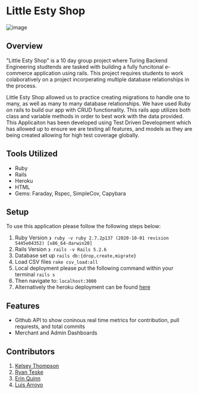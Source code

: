 # Little Esty Shop
![image](https://user-images.githubusercontent.com/83930724/134262543-10ea9310-5d10-4c65-b735-0ed9eab75afc.png)

## Overview

"Little Esty Shop" is a 10 day group project where Turing Backend Engineering studtends are tasked with building a fully funcitonal e-commerce application using rails. This project requires students to work colaboratively on a project incorperating multiple database relationships in the process.

Little Esty Shop allowed us to practice creating migrations to handle one to many, as well as many to many database relationships. We have used Ruby on rails to build our app with CRUD functionality. This rails app utilizes both class and variable methods in order to best work with the data provided. This Applicaiton has been developed using Test Driven Development which has allowed up to ensure we are testing all features, and models as they are being created allowing for high test coverage globally.

## Tools Utilized
- Ruby 
- Rails
- Heroku
- HTML
- Gems: Faraday, Rspec, SimpleCov, Capybara

## Setup
 To use this application please follow the following steps below:
1. Ruby Version
` ❯ ruby -v
   ruby 2.7.2p137 (2020-10-01 revision 5445e04352) [x86_64-darwin20] `
2. Rails Version
  `❯ rails -v
     Rails 5.2.6`
3. Database set up
`rails db:{drop,create,migrate}`
4. Load CSV files
`rake csv_load:all`
5. Local deployment please put the following command within your terminal 
`rails s`
6. Then navigate to:
`localhost:3000`
7. Alternatively the heroku deployment can be found [here](https://little-esty-shop987.herokuapp.com/admin/merchants)

## Features
- Github API to show coninous real time metrics for contribution, pull requrests, and total commits
- Merchant and Admin Dashboards


## Contributors

1. [Kelsey Thompson](https://github.com/knthompson2)
1. [Ryan Teske](https://github.com/Rteske)
1. [Erin Quinn](https://github.com/equinn125?tab=repositories)
1. [Luis Arroyo](https://github.com/dat1guyluigi)
